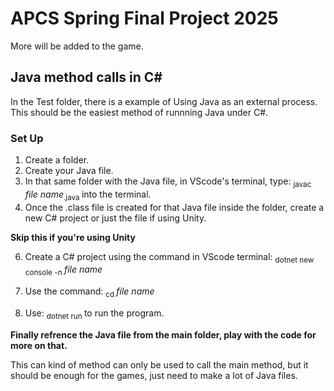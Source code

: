 # APCS Spring Final Project 2025

More will be added to the game.

## Java method calls in C#

In the Test folder, there is a example of Using Java as an external process. This should be the easiest method of runnning Java under C#. 

### Set Up

1. Create a folder.
2. Create your Java file.
3. In that same folder with the Java file, in VScode's terminal, type: <sub>javac </sub> _file name_<sub>.java </sub> into the terminal.
4. Once the .class file is created for that Java file inside the folder, create a new C# project or just the file if using Unity.

**Skip this if you're using Unity**

6. Create a C# project using the command in VScode terminal: <sub> dotnet new console -n </sub> _file name_

7. Use the command: <sub>cd </sub> _file name_
8. Use: <sub>dotnet run </sub> to run the program.

  
**Finally refrence the Java file from the main folder, play with the code for more on that.** 

This can kind of method can only be used to call the main method, but it should be enough for the games, just need to make a lot of Java files. 
